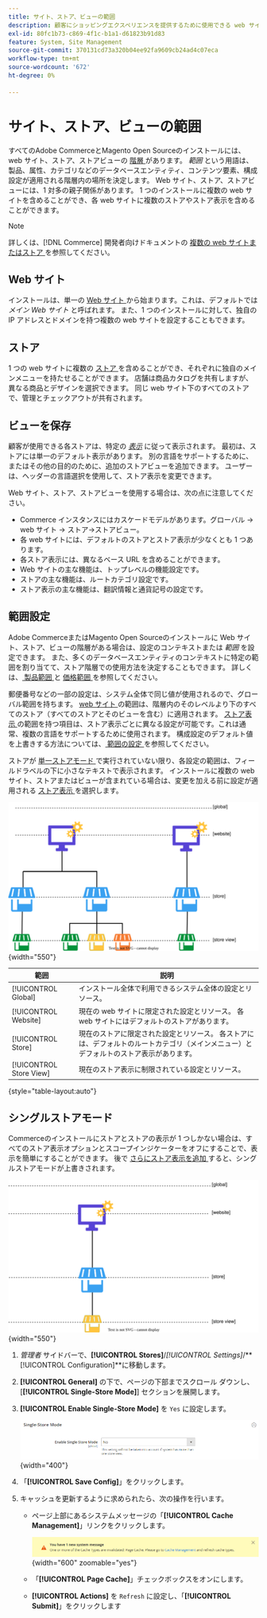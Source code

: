 ```yaml
---
title: サイト、ストア、ビューの範囲
description: 顧客にショッピングエクスペリエンスを提供するために使用できる web サイト、ストア、ストアビューの階層について説明します。
exl-id: 80fc1b73-c869-4f1c-b1a1-d61823b91d83
feature: System, Site Management
source-git-commit: 370131cd73a320b04ee92fa9609cb24ad4c07eca
workflow-type: tm+mt
source-wordcount: '672'
ht-degree: 0%

---
```


# サイト、ストア、ビューの範囲

すべてのAdobe CommerceとMagento Open Sourceのインストールには、web サイト、ストア、ストアビューの [ 階層 ](../stores-purchase/stores.md) があります。 _範囲_ という用語は、製品、属性、カテゴリなどのデータベースエンティティ、コンテンツ要素、構成設定が適用される階層内の場所を決定します。 Web サイト、ストア、ストアビューには、1 対多の親子関係があります。 1 つのインストールに複数の web サイトを含めることができ、各 web サイトに複数のストアやストア表示を含めることができます。

>[!NOTE]
>
>詳しくは、[!DNL Commerce] 開発者向けドキュメントの [ 複数の web サイトまたはストア ](https://experienceleague.adobe.com/docs/commerce-operations/configuration-guide/multi-sites/ms-overview.html) を参照してください。

## Web サイト

インストールは、単一の [Web サイト ](../stores-purchase/stores.md#add-websites) から始まります。これは、デフォルトでは _メイン Web サイト_ と呼ばれます。 また、1 つのインストールに対して、独自の IP アドレスとドメインを持つ複数の web サイトを設定することもできます。

## ストア

1 つの web サイトに複数の [ ストア ](../stores-purchase/stores.md#add-stores) を含めることができ、それぞれに独自のメインメニューを持たせることができます。 店舗は商品カタログを共有しますが、異なる商品とデザインを選択できます。 同じ web サイト下のすべてのストアで、管理とチェックアウトが共有されます。

## ビューを保存

顧客が使用できる各ストアは、特定の _[表示](../stores-purchase/store-views.md)_ に従って表示されます。 最初は、ストアには単一のデフォルト表示があります。 別の言語をサポートするために、またはその他の目的のために、追加のストアビューを追加できます。 ユーザーは、ヘッダーの言語選択を使用して、ストア表示を変更できます。

Web サイト、ストア、ストアビューを使用する場合は、次の点に注意してください。

- Commerce インスタンスにはカスケードモデルがあります。グローバル → web サイト → ストア→ストアビュー。
- 各 web サイトには、デフォルトのストアとストア表示が少なくとも 1 つあります。
- 各ストア表示には、異なるベース URL を含めることができます。
- Web サイトの主な機能は、トップレベルの機能設定です。
- ストアの主な機能は、ルートカテゴリ設定です。
- ストア表示の主な機能は、翻訳情報と通貨記号の設定です。

## 範囲設定

Adobe CommerceまたはMagento Open Sourceのインストールに Web サイト、ストア、ビューの階層がある場合は、設定のコンテキストまたは _範囲_ を設定できます。 また、多くのデータベースエンティティのコンテキストに特定の範囲を割り当てて、ストア階層での使用方法を決定することもできます。 詳しくは、[ 製品範囲 ](../catalog/introduction.md#product-scope) と [ 価格範囲 ](../catalog/catalog-price-scope.md) を参照してください。

郵便番号などの一部の設定は、システム全体で同じ値が使用されるので、グローバル範囲を持ちます。 [web サイト ](../stores-purchase/stores.md#add-websites) の範囲は、階層内のそのレベルより下のすべてのストア（すべてのストアとそのビューを含む）に適用されます。 [ ストア表示 ](../stores-purchase/store-views.md) の範囲を持つ項目は、ストア表示ごとに異なる設定が可能です。これは通常、複数の言語をサポートするために使用されます。 構成設定のデフォルト値を上書きする方法については、[ 範囲の設定 ](../configuration-reference/scope-change.md#set-the-scope) を参照してください。

ストアが [ 単一ストアモード ](#single-store-mode) で実行されていない限り、各設定の範囲は、フィールドラベルの下に小さなテキストで表示されます。 インストールに複数の web サイト、ストアまたはビューが含まれている場合は、変更を加える前に設定が適用される [ ストア表示 ](../stores-purchase/store-views.md) を選択します。

![Web サイト、ストア、ストアビューの階層 ](./assets/scope-multisite.svg){width="550"}

| 範囲 | 説明 |
|--- |--- |
| [!UICONTROL Global] | インストール全体で利用できるシステム全体の設定とリソース。 |
| [!UICONTROL Website] | 現在の web サイトに限定された設定とリソース。 各 web サイトにはデフォルトのストアがあります。 |
| [!UICONTROL Store] | 現在のストアに限定された設定とリソース。 各ストアには、デフォルトのルートカテゴリ（メインメニュー）とデフォルトのストア表示があります。 |
| [!UICONTROL Store View] | 現在のストア表示に制限されている設定とリソース。 |

{style="table-layout:auto"}

## シングルストアモード

Commerceのインストールにストアとストアの表示が 1 つしかない場合は、すべてのストア表示オプションとスコープインジケーターをオフにすることで、表示を簡単にすることができます。 後で [ さらにストア表示を追加 ](../stores-purchase/store-views.md) すると、シングルストアモードが上書きされます。

![ 範囲 – シングルビュー ](./assets/scope-single-view.svg){width="550"}

1. _管理者_ サイドバーで、**[!UICONTROL Stores]**/_[!UICONTROL Settings]_/**[!UICONTROL Configuration]**に移動します。

1. **[!UICONTROL General]** の下で、ページの下部までスクロール ダウンし、[**[!UICONTROL Single-Store Mode]**] セクションを展開します。

1. **[!UICONTROL Enable Single-Store Mode]** を `Yes` に設定します。

   ![ 一般設定 – シングルストアモードの有効化 ](./assets/general-single-store-mode.png){width="400"}

1. 「**[!UICONTROL Save Config]**」をクリックします。

1. キャッシュを更新するように求められたら、次の操作を行います。

   - ページ上部にあるシステムメッセージの「**[!UICONTROL Cache Management]**」リンクをクリックします。

     ![ システムメッセージ – キャッシュ管理 ](../catalog/assets/msg-cache-management.png){width="600" zoomable="yes"}

   - 「**[!UICONTROL Page Cache]**」チェックボックスをオンにします。

   - **[!UICONTROL Actions]** を `Refresh` に設定し、「**[!UICONTROL Submit]**」をクリックします
